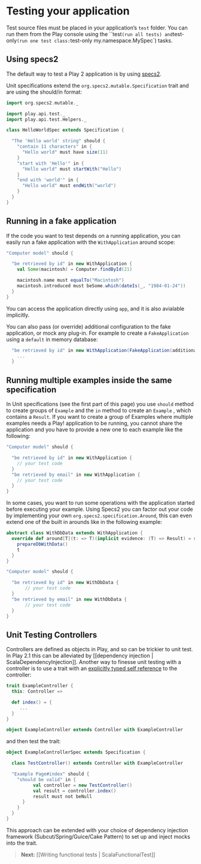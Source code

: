 # Testing your application

Test source files must be placed in your application’s `test` folder. You can run them from the Play console using the ``test` (run all tests) and `test-only` (run one test class: `test-only my.namespace.MySpec`) tasks.

## Using specs2

The default way to test a Play 2 application is by using [specs2](http://etorreborre.github.com/specs2/).

Unit specifications extend the `org.specs2.mutable.Specification` trait and are using the should/in format:

```scala
import org.specs2.mutable._

import play.api.test._
import play.api.test.Helpers._

class HelloWorldSpec extends Specification {

  "The 'Hello world' string" should {
    "contain 11 characters" in {
      "Hello world" must have size(11)
    }
    "start with 'Hello'" in {
      "Hello world" must startWith("Hello")
    }
    "end with 'world'" in {
      "Hello world" must endWith("world")
    }
  }
}
```

## Running in a fake application

If the code you want to test depends on a running application, you can easily run a fake application with the `WithApplication` around
scope:

```scala
"Computer model" should {

  "be retrieved by id" in new WithApplication {
    val Some(macintosh) = Computer.findById(21)

    macintosh.name must equalTo("Macintosh")
    macintosh.introduced must beSome.which(dateIs(_, "1984-01-24"))  
  }
}
```

You can access the application directly using `app`, and it is also avialable implicitly.

You can also pass (or override) additional configuration to the fake application, or mock any plug-in. For example to create a `FakeApplication` using a `default` in memory database:

```scala
  "be retrieved by id" in new WithApplication(FakeApplication(additionalConfiguration = inMemoryDatabase())) {
    ...
  }
```

## Running multiple examples inside the same specification

In Unit specifications (see the first part of this page) you use ``should`` method to create groups of ``Example`` and the ``in`` method to create an ``Example`` , which contains a ``Result``. If you want to create a group of Examples where multiple examples needs a Play! application to be running, you cannot share the application and you have to provide a new one to each example like the following:

```scala
"Computer model" should {

  "be retrieved by id" in new WithApplication {
    // your test code
  }
  "be retrieved by email" in new WithApplication {
    // your test code
  }
}
```

In some cases, you want to run some operations with the application started before executing your example. Using Specs2
you can factor out your code by implementing your own ``org.specs2.specification.Around``, this can even extend one of
the built in arounds like in the following example:

```scala
abstract class WithDbData extends WithApplication {
  override def around[T](t: => T)(implicit evidence: (T) => Result) = super.around {
    prepareDbWithData() 
    t
  }
}

"Computer model" should {

  "be retrieved by id" in new WithDbData {
       // your test code
  }
  "be retrieved by email" in new WithDbData {
       // your test code
  }
}
```

## Unit Testing Controllers

Controllers are defined as objects in Play, and so can be trickier to unit test.  In Play 2.1 this can be alleviated by [[dependency injection | ScalaDependencyInjection]]. Another way to finesse unit testing with a controller is to use a trait with an [explicitly typed self reference](http://www.naildrivin5.com/scalatour/wiki_pages/ExplcitlyTypedSelfReferences) to the controller:

```scala
trait ExampleController {
  this: Controller =>

  def index() = {
     ...
  }
}

object ExampleController extends Controller with ExampleController
```

and then test the trait:

```scala
object ExampleControllerSpec extends Specification {

  class TestController() extends Controller with ExampleController

  "Example Page#index" should {
    "should be valid" in {
          val controller = new TestController()          
          val result = controller.index()          
          result must not beNull
      }
    }
  }
}
```

This approach can be extended with your choice of dependency injection framework (Subcut/Spring/Guice/Cake Pattern) to set up and inject mocks into the trait.

> **Next:** [[Writing functional tests | ScalaFunctionalTest]]

